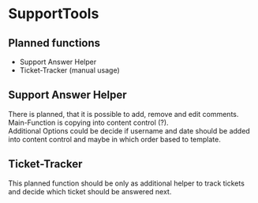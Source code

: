 # SupportTools

## Planned functions
- Support Answer Helper
- Ticket-Tracker (manual usage)

## Support Answer Helper
There is planned, that it is possible to add, remove and edit comments.  
Main-Function is copying into content control (?).  
Additional Options could be decide if username and date should be added into content control and maybe in which order based to template.

## Ticket-Tracker
This planned function should be only as additional helper to track tickets and decide which ticket should be answered next. 
